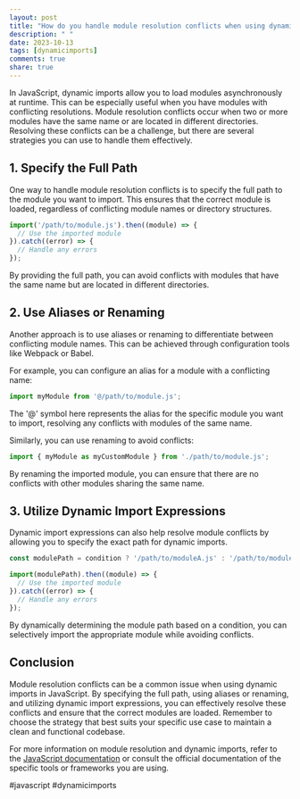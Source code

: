 ```yaml
---
layout: post
title: "How do you handle module resolution conflicts when using dynamic imports in JavaScript?"
description: " "
date: 2023-10-13
tags: [dynamicimports]
comments: true
share: true
---
```


In JavaScript, dynamic imports allow you to load modules asynchronously at runtime. This can be especially useful when you have modules with conflicting resolutions. Module resolution conflicts occur when two or more modules have the same name or are located in different directories. Resolving these conflicts can be a challenge, but there are several strategies you can use to handle them effectively.

## 1. Specify the Full Path

One way to handle module resolution conflicts is to specify the full path to the module you want to import. This ensures that the correct module is loaded, regardless of conflicting module names or directory structures.

```javascript
import('/path/to/module.js').then((module) => {
  // Use the imported module
}).catch((error) => {
  // Handle any errors
});
```

By providing the full path, you can avoid conflicts with modules that have the same name but are located in different directories.

## 2. Use Aliases or Renaming

Another approach is to use aliases or renaming to differentiate between conflicting module names. This can be achieved through configuration tools like Webpack or Babel.

For example, you can configure an alias for a module with a conflicting name:

```javascript
import myModule from '@/path/to/module.js';
```

The '@' symbol here represents the alias for the specific module you want to import, resolving any conflicts with modules of the same name.

Similarly, you can use renaming to avoid conflicts:

```javascript
import { myModule as myCustomModule } from './path/to/module.js';
```

By renaming the imported module, you can ensure that there are no conflicts with other modules sharing the same name.

## 3. Utilize Dynamic Import Expressions

Dynamic import expressions can also help resolve module conflicts by allowing you to specify the exact path for dynamic imports.

```javascript
const modulePath = condition ? '/path/to/moduleA.js' : '/path/to/moduleB.js';

import(modulePath).then((module) => {
  // Use the imported module
}).catch((error) => {
  // Handle any errors
});
```

By dynamically determining the module path based on a condition, you can selectively import the appropriate module while avoiding conflicts.

## Conclusion

Module resolution conflicts can be a common issue when using dynamic imports in JavaScript. By specifying the full path, using aliases or renaming, and utilizing dynamic import expressions, you can effectively resolve these conflicts and ensure that the correct modules are loaded. Remember to choose the strategy that best suits your specific use case to maintain a clean and functional codebase.

For more information on module resolution and dynamic imports, refer to the [JavaScript documentation](https://developer.mozilla.org/en-US/docs/Web/JavaScript/Guide/Modules) or consult the official documentation of the specific tools or frameworks you are using.

#javascript #dynamicimports